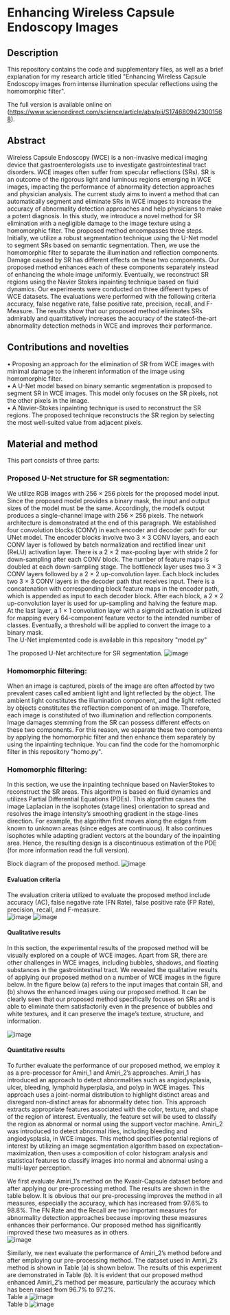 # Enhancing Wireless Capsule Endoscopy Images

## Description 
This repository contains the code and supplementary files, as well as a brief explanation for my research article titled "Enhancing Wireless Capsule Endoscopy images from intense illumination specular reflections using the homomorphic filter".

The full version is available online on (https://www.sciencedirect.com/science/article/abs/pii/S1746809423001568). 

## Abstract 

Wireless Capsule Endoscopy (WCE) is a non-invasive medical imaging device that gastroenterologists use to investigate gastrointestinal tract disorders. WCE images often suffer from specular reflections (SRs). SR is an outcome of the rigorous light and luminous regions emerging in WCE images, impacting the performance of abnormality detection approaches and physician analysis. The current study aims to invent a method that can automatically segment and eliminate SRs in WCE images to increase the accuracy of abnormality detection approaches and help physicians to make a potent diagnosis. In this study, we introduce a novel method for SR elimination with a negligible damage to the image texture using a homomorphic filter. The proposed method encompasses three steps. Initially, we utilize a robust segmentation technique using the U-Net model to segment SRs based on semantic segmentation. Then, we use the homomorphic filter to separate the illumination and reflection components. Damage caused by SR has different effects on these two components. Our proposed method enhances each of these components separately instead of enhancing the whole image uniformly. Eventually, we reconstruct SR regions using the Navier Stokes inpainting technique based on fluid dynamics. Our experiments were conducted on three different types of WCE datasets. The evaluations were performed with the following criteria accuracy, false negative rate, false positive rate, precision, recall, and F-Measure. The results show that our proposed method eliminates SRs admirably and quantitatively increases the accuracy of the stateof-the-art abnormality detection methods in WCE and improves their performance.

## Contributions and novelties 
• Proposing an approach for the elimination of SR from WCE images with minimal damage to the inherent information of the image using homomorphic filter.<br />
• A U-Net model based on binary semantic segmentation is proposed to segment SR in WCE images. This model only focuses on the SR pixels, not the other pixels in the image.<br />
• A Navier-Stokes inpainting technique is used to reconstruct the SR regions. The proposed technique reconstructs the SR region by selecting the most well-suited value from adjacent pixels.<br />

## Material and method
This part consists of three parts:
### Proposed U-Net structure for SR segmentation:
We utilize RGB images with 256 × 256 pixels for the proposed model input. Since the proposed model provides a binary mask, the input and output sizes of the model must be the same. Accordingly, the model’s output produces a single-channel image with 256 × 256 pixels. The network architecture is demonstrated at the end of this paragraph. We established four convolution blocks (CONV) in each encoder and decoder path for our UNet model. The encoder blocks involve two 3 × 3 CONV layers, and each CONV layer is followed by batch normalization and rectified linear unit (ReLU) activation layer. There is a 2 × 2 max-pooling layer with stride 2 for down-sampling after each CONV block. The number of feature maps is doubled at each down-sampling stage. The bottleneck layer uses two 3 × 3 CONV layers followed by a 2 × 2 up-convolution layer. Each block includes two 3 × 3 CONV layers in the decoder path that receives input. There is a concatenation with corresponding block feature maps in the encoder path, which is appended as input to each decoder block. After each block, a 2 × 2 up-convolution layer is used for up-sampling and halving the feature map. At the last layer, a 1 × 1 convolution layer with a sigmoid activation is utilized for mapping every 64-component feature vector to the intended number of classes. Eventually, a threshold will be applied to convert the image to a binary mask.<br /> The U-Net implemented code is available in this repository "model.py"

The proposed U-Net architecture for SR segmentation.
![image](https://github.com/user-attachments/assets/01f22b3e-dfab-49d3-b086-cc74d0810040)

### Homomorphic filtering:
When an image is captured, pixels of the image are often affected by two prevalent cases called ambient light and light reflected by the object. The ambient light constitutes the illumination component, and the light reflected by objects constitutes the reflection component of an image. Therefore, each image is constituted of two illumination and reflection components. Image damages stemming from the SR can possess different effects on these two components. For this reason, we separate these two components by applying the homomorphic filter and then enhance them separately by using the inpainting technique.<be /> You can find the code for the homomorphic filter in this repository "homo.py".

### Homomorphic filtering:
In this section, we use the inpainting technique based on NavierStokes to reconstruct the SR areas. This algorithm is based on fluid dy­namics and utilizes Partial Differential Equations (PDEs). This algorithm causes the image Laplacian in the isophotes (stage lines) orientation to spread and resolves the image intensity’s smoothing gradient in the stage-lines direction. For example, the algorithm first moves along the edges from known to unknown areas (since edges are continuous). It also continues isophotes while adapting gradient vectors at the boundary of the inpainting area. Hence, the resulting design is a discontinuous esti­mation of the PDE (for more information read the full version).

Block diagram of the proposed method.
![image](https://github.com/user-attachments/assets/b704c579-1b1c-4d81-ac45-125e575fdc7c)

#### Evaluation criteria 
  The evaluation criteria utilized to evaluate the proposed method include accuracy (AC), false negative rate (FN Rate), false positive rate (FP Rate), precision, recall, and F-measure.<br />
![image](https://github.com/user-attachments/assets/5d0fb1db-d74d-4bab-a519-93689dded560)
![image](https://github.com/user-attachments/assets/bcf1f076-b197-4447-b671-dd5bcbb13ab3)

#### Qualitative results
In this section, the experimental results of the proposed method will be visually explored on a couple of WCE images. Apart from SR, there are other challenges in WCE images, including bubbles, shadows, and floating substances in the gastrointestinal tract. We revealed the quali­tative results of applying our proposed method on a number of WCE images in the figure below. In the figure below (a) refers to the input images that contain SR, and (b) shows the enhanced images using our proposed method. It can be clearly seen that our proposed method specifically focuses on SRs and is able to eliminate them satisfactorily even in the presence of bubbles and white textures, and it can preserve the image’s texture, structure, and information.

![image](https://github.com/user-attachments/assets/d49d002a-c8a1-42f0-acbb-ae77fb1bb15c)


#### Quantitative results
To further evaluate the performance of our proposed method, we employ it as a pre-processor for Amiri_1 and Amiri_2’s approaches. Amiri_1 has introduced an approach to detect abnormalities such as angiodysplasia, ulcer, bleeding, lymphoid hyperplasia, and polyp in WCE images. This approach uses a joint-normal distribution to highlight distinct areas and disregard non-distinct areas for abnormality detec­ tion. This approach extracts appropriate features associated with the color, texture, and shape of the region of interest. Eventually, the feature set will be used to classify the region as abnormal or normal using the support vector machine. Amiri_2 was introduced to detect abnormal­ ities, including bleeding and angiodysplasia, in WCE images. This method specifies potential regions of interest by utilizing an image segmentation algorithm based on expectation–maximization, then uses a composition of color histogram analysis and statistical features to classify images into normal and abnormal using a multi-layer perception.<br />

We first evaluate Amiri_1’s method on the Kvasir-Capsule dataset before and after applying our pre-processing method. The re­sults are shown in the table below. It is obvious that our pre-processing improves the method in all measures, especially the accuracy, which has increased from 97.6% to 98.8%. The FN Rate and the Recall are two important measures for abnormality detection approaches because improving these measures enhances their performance. Our proposed method has significantly improved these two measures as in others.<br />
![image](https://github.com/user-attachments/assets/9a343a28-7bc9-4b17-8b83-614db0f00b5f)

Similarly, we next evaluate the performance of Amiri_2’s method before and after employing our pre-processing method. The dataset used in Amiri_2’s method is shown in Table (a) is shown below. The results of this experiment are demonstrated in Table (b). It is evident that our proposed method enhanced Amiri_2’s method per measure, particularly the accuracy which has been raised from 96.7% to 97.2%.<br />
Table a
![image](https://github.com/user-attachments/assets/6938d066-b941-4c01-b790-9dbe3edc056a)
<br />
Table b
![image](https://github.com/user-attachments/assets/7a8dd266-7b53-47cb-988d-2a74fd44bde5)
